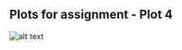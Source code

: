 ## Plots for assignment - Plot 4

![alt text](https://cloud.githubusercontent.com/assets/15308975/12236321/c69aedee-b881-11e5-9071-92f5019865ad.png "Plot 4")
